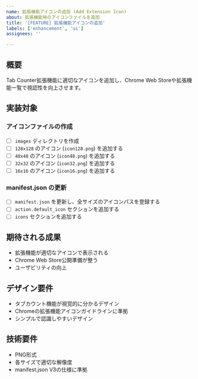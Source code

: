 ```yaml
---
name: 拡張機能アイコンの追加 (Add Extension Icon)
about: 拡張機能用のアイコンファイルを追加
title: '[FEATURE] 拡張機能アイコンの追加'
labels: ['enhancement', 'ui']
assignees: ''

---
```


## 概要
Tab Counter拡張機能に適切なアイコンを追加し、Chrome Web Storeや拡張機能一覧で視認性を向上させます。

## 実装対象

### アイコンファイルの作成
- [ ] `images` ディレクトリを作成
- [ ] `128x128` のアイコン (`icon128.png`) を追加する
- [ ] `48x48` のアイコン (`icon48.png`) を追加する  
- [ ] `32x32` のアイコン (`icon32.png`) を追加する
- [ ] `16x16` のアイコン (`icon16.png`) を追加する

### manifest.json の更新
- [ ] `manifest.json` を更新し、全サイズのアイコンパスを登録する
- [ ] `action.default_icon` セクションを追加する
- [ ] `icons` セクションを追加する

## 期待される成果
- 拡張機能が適切なアイコンで表示される
- Chrome Web Store公開準備が整う
- ユーザビリティの向上

## デザイン要件
- タブカウント機能が視覚的に分かるデザイン
- Chromeの拡張機能アイコンガイドラインに準拠
- シンプルで認識しやすいデザイン

## 技術要件
- PNG形式
- 各サイズで適切な解像度
- manifest.json V3の仕様に準拠